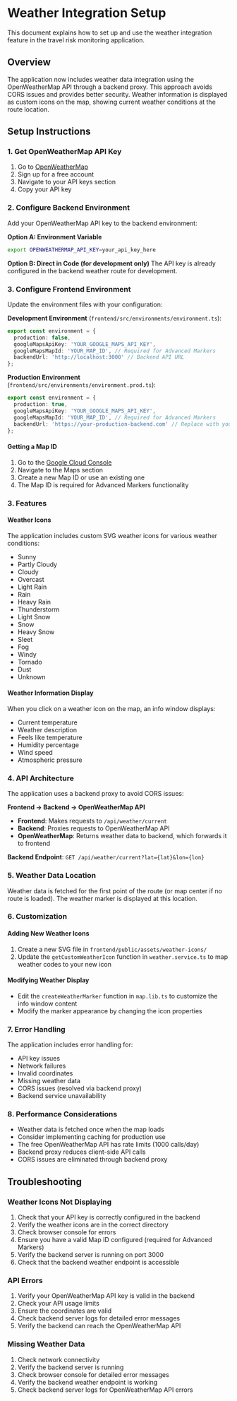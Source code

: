 # Weather Integration Setup

This document explains how to set up and use the weather integration feature in the travel risk monitoring application.

## Overview

The application now includes weather data integration using the OpenWeatherMap API through a backend proxy. This approach avoids CORS issues and provides better security. Weather information is displayed as custom icons on the map, showing current weather conditions at the route location.

## Setup Instructions

### 1. Get OpenWeatherMap API Key

1. Go to [OpenWeatherMap](https://openweathermap.org/)
2. Sign up for a free account
3. Navigate to your API keys section
4. Copy your API key

### 2. Configure Backend Environment

Add your OpenWeatherMap API key to the backend environment:

**Option A: Environment Variable**
```bash
export OPENWEATHERMAP_API_KEY=your_api_key_here
```

**Option B: Direct in Code (for development only)**
The API key is already configured in the backend weather route for development.

### 3. Configure Frontend Environment

Update the environment files with your configuration:

**Development Environment** (`frontend/src/environments/environment.ts`):
```typescript
export const environment = {
  production: false,
  googleMapsApiKey: 'YOUR_GOOGLE_MAPS_API_KEY',
  googleMapsMapId: 'YOUR_MAP_ID', // Required for Advanced Markers
  backendUrl: 'http://localhost:3000' // Backend API URL
};
```

**Production Environment** (`frontend/src/environments/environment.prod.ts`):
```typescript
export const environment = {
  production: true,
  googleMapsApiKey: 'YOUR_GOOGLE_MAPS_API_KEY',
  googleMapsMapId: 'YOUR_MAP_ID', // Required for Advanced Markers
  backendUrl: 'https://your-production-backend.com' // Replace with your production backend URL
};
```

#### Getting a Map ID
1. Go to the [Google Cloud Console](https://console.cloud.google.com/)
2. Navigate to the Maps section
3. Create a new Map ID or use an existing one
4. The Map ID is required for Advanced Markers functionality

### 3. Features

#### Weather Icons
The application includes custom SVG weather icons for various weather conditions:
- Sunny
- Partly Cloudy
- Cloudy
- Overcast
- Light Rain
- Rain
- Heavy Rain
- Thunderstorm
- Light Snow
- Snow
- Heavy Snow
- Sleet
- Fog
- Windy
- Tornado
- Dust
- Unknown

#### Weather Information Display
When you click on a weather icon on the map, an info window displays:
- Current temperature
- Weather description
- Feels like temperature
- Humidity percentage
- Wind speed
- Atmospheric pressure

### 4. API Architecture

The application uses a backend proxy to avoid CORS issues:

**Frontend → Backend → OpenWeatherMap API**

- **Frontend**: Makes requests to `/api/weather/current`
- **Backend**: Proxies requests to OpenWeatherMap API
- **OpenWeatherMap**: Returns weather data to backend, which forwards it to frontend

**Backend Endpoint**: `GET /api/weather/current?lat={lat}&lon={lon}`

### 5. Weather Data Location

Weather data is fetched for the first point of the route (or map center if no route is loaded). The weather marker is displayed at this location.

### 6. Customization

#### Adding New Weather Icons
1. Create a new SVG file in `frontend/public/assets/weather-icons/`
2. Update the `getCustomWeatherIcon` function in `weather.service.ts` to map weather codes to your new icon

#### Modifying Weather Display
- Edit the `createWeatherMarker` function in `map.lib.ts` to customize the info window content
- Modify the marker appearance by changing the icon properties

### 7. Error Handling

The application includes error handling for:
- API key issues
- Network failures
- Invalid coordinates
- Missing weather data
- CORS issues (resolved via backend proxy)
- Backend service unavailability

### 8. Performance Considerations

- Weather data is fetched once when the map loads
- Consider implementing caching for production use
- The free OpenWeatherMap API has rate limits (1000 calls/day)
- Backend proxy reduces client-side API calls
- CORS issues are eliminated through backend proxy

## Troubleshooting

### Weather Icons Not Displaying
1. Check that your API key is correctly configured in the backend
2. Verify the weather icons are in the correct directory
3. Check browser console for errors
4. Ensure you have a valid Map ID configured (required for Advanced Markers)
5. Verify the backend server is running on port 3000
6. Check that the backend weather endpoint is accessible

### API Errors
1. Verify your OpenWeatherMap API key is valid in the backend
2. Check your API usage limits
3. Ensure the coordinates are valid
4. Check backend server logs for detailed error messages
5. Verify the backend can reach the OpenWeatherMap API

### Missing Weather Data
1. Check network connectivity
2. Verify the backend server is running
3. Check browser console for detailed error messages
4. Verify the backend weather endpoint is working
5. Check backend server logs for OpenWeatherMap API errors 